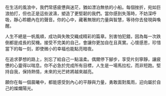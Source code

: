 在生活的風浪中，我們常感疲憊與迷茫，猶如漂泊無依的小船。每個挫折，宛如巨浪拍打，但也正是這些波濤，塑造了更堅韌的我們。當你感到失落時，不妨深呼吸，靜心聆聽內在的聲音。你的心中，藏著無限的力量與智慧，等待你去發現與喚醒。

人生不總是一帆風順，成功與失敗交織成精彩的篇章。別害怕犯錯，因為每一次跌倒都是成長的契機。接受不完美的自己，會讓你更加自在且真實。心懷感恩，珍惜當下的每一刻，即使微小的幸福也能點亮暗夜。

在追求夢想的路上，別忘了給自己一點溫柔。偶爾停下腳步，享受片刻寧靜，讓疲憊的心靈得以喘息。你不必急於完成所有目標，人生是一場馬拉松，而非短跑。堅持自我，保持熱情，未來的光芒終將越來越亮。

願你在每一個晨曦中，都能感受到內心的平靜與力量，勇敢面對風雨，迎向屬於自己的燦爛陽光。